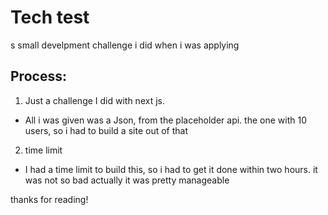 # Tech test


s small develpment challenge i did when i was applying

## Process:

1. Just a challenge I did with next js.


- All i was given was a Json, from the placeholder api. the one with 10 users, so i had to build a site out of that


2. time limit

- I had a time limit to build this, so i had to get it done within two hours.
it was not so bad actually it was pretty manageable 


thanks for reading! 
